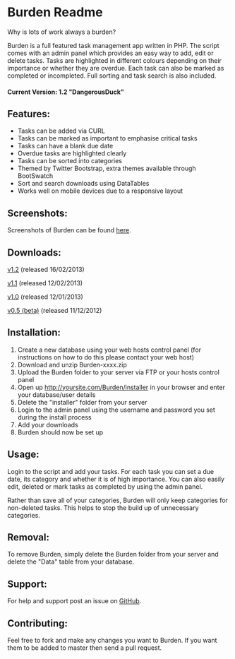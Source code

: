 Burden Readme
================

Why is lots of work always a burden?

Burden is a full featured task management app written in PHP. The script comes with an admin panel which provides an easy way to add, edit or delete tasks. Tasks are highlighted in different colours depending on their importance or whether they are overdue. Each task can also be marked as completed or incompleted. Full sorting and task search is also included.

#### Current Version: 1.2 "DangerousDuck"

Features:
---------

* Tasks can be added via CURL
* Tasks can be marked as important to emphasise critical tasks
* Tasks can have a blank due date
* Overdue tasks are highlighted clearly
* Tasks can be sorted into categories
* Themed by Twitter Bootstrap, extra themes available through BootSwatch
* Sort and search downloads using DataTables
* Works well on mobile devices due to a responsive layout

Screenshots:
------------

Screenshots of Burden can be found [here](http://imgur.com/a/mmqhA).

Downloads:
------------

[v1.2](https://github.com/joshf/Burden/zipball/1.2) (released 16/02/2013)

[v1.1](https://github.com/joshf/Burden/zipball/1.1) (released 12/02/2013)

[v1.0](https://github.com/joshf/Burden/zipball/1.0) (released 12/01/2013)

[v0.5 (beta)](https://github.com/joshf/Burden/zipball/0.5) (released 11/12/2012)

Installation:
-------------

1. Create a new database using your web hosts control panel (for instructions on how to do this please contact your web host)
2. Download and unzip Burden-xxxx.zip
3. Upload the Burden folder to your server via FTP or your hosts control panel
4. Open up http://yoursite.com/Burden/installer in your browser and enter your database/user details
5. Delete the "installer" folder from your server
6. Login to the admin panel using the username and password you set during the install process
7. Add your downloads
8. Burden should now be set up

Usage:
------

Login to the script and add your tasks. For each task you can set a due date, its category and whether it is of high importance. You can also easily edit, deleted or mark tasks as completed by using the admin panel.

Rather than save all of your categories, Burden will only keep categories for non-deleted tasks. This helps to stop the build up of unnecessary categories.

Removal:
--------

To remove Burden, simply delete the Burden folder from your server and delete the "Data" table from your database.

Support:
-------------

For help and support post an issue on [GitHub](https://github.com/joshf/Burden/issues).

Contributing:
-------------

Feel free to fork and make any changes you want to Burden. If you want them to be added to master then send a pull request.